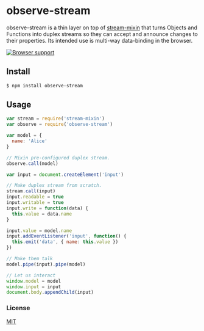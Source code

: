 # observe-stream
observe-stream is a thin layer on top of [stream-mixin](https://github.com/michaelrhodes/stream-mixin) that turns Objects and Functions into duplex streams so they can accept and announce changes to their properties. Its intended use is multi-way data-binding in the browser.

[![Browser support](https://ci.testling.com/michaelrhodes/observe-stream.png)](https://ci.testling.com/michaelrhodes/observe-stream)

## Install

``` sh
$ npm install observe-stream
```

## Usage
``` js
var stream = require('stream-mixin')
var observe = require('observe-stream')

var model = {
  name: 'Alice'
}

// Mixin pre-configured duplex stream.
observe.call(model)

var input = document.createElement('input')

// Make duplex stream from scratch.
stream.call(input)
input.readable = true
input.writable = true
input.write = function(data) {
  this.value = data.name
}

input.value = model.name
input.addEventListener('input', function() {
  this.emit('data', { name: this.value })
})

// Make them talk
model.pipe(input).pipe(model)

// Let us interact
window.model = model
window.input = input
document.body.appendChild(input)
```

### License
[MIT](http://opensource.org/licenses/MIT)
